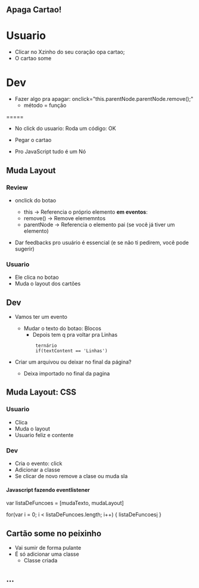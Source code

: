 ## Apaga Cartao!


# Usuario 
- Clicar no Xzinho do seu coração opa cartao;
- O cartao some

# Dev
- Fazer algo pra apagar: onclick="this.parentNode.parentNode.remove();"
    - método = função
    
<!-- - Evento
- ID
- Classe
- Objeto -->
=====

- No click do usuario: Roda um código: OK
- Pegar o cartao

- Pro JavaScript tudo é um Nó 


## Muda Layout
### Review
- onclick do botao
    - this -> Referencia o próprio elemento **em eventos**: 
    - remove() -> Remove elememntos
    - parentNode -> Referencia o elemento pai (se você já tiver um elemento)

- Dar feedbacks pro usuário é essencial (e se não ti pedirem, você pode sugerir)

### Usuario
- Ele clica no botao
- Muda o layout dos cartões

## Dev
- Vamos ter um evento
    - Mudar o texto do botao: Blocos
        - Depois tem q pra voltar pra Linhas
            ```
             ternário
             if(textContent == 'Linhas')
            ```

- Criar um arquivou ou deixar no final da página?
    - Deixa importado no final da pagina    





## Muda Layout: CSS
### Usuario
- Clica
- Muda o layout
- Usuario feliz e contente

### Dev
- Cria o evento: click
- Adicionar a classe
- Se clicar de novo remove a clase ou muda sla

#### Javascript fazendo  eventlistener
var listaDeFuncoes = [mudaTexto, mudaLayout]

for(var i = 0; i < listaDeFuncoes.length; i++) {
    listaDeFuncoes[i]()
}




## Cartão some no peixinho
- Vai sumir de forma pulante
- É só adicionar uma classe
    - Classe criada

## ...
















































